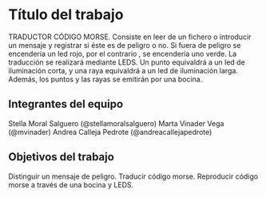 # Título del trabajo

TRADUCTOR CÓDIGO MORSE.
Consiste en leer de un fichero o introducir un mensaje y registrar si éste es de peligro o no. Si fuera de peligro se encendería un led rojo, por el contrario , se encendería uno verde. La traducción se realizará mediante LEDS. Un punto equivaldrá a un led de iluminación corta, y una raya equivaldrá a un led de iluminación larga. Además, los puntos y las rayas se emitirán por una bocina.

## Integrantes del equipo

Stella Moral Salguero (@stellamoralsalguero)
Marta Vinader Vega (@mvinader)
Andrea Calleja Pedrote (@andreacallejapedrote)

## Objetivos del trabajo

Distinguir un mensaje de peligro. 
Traducir código morse. 
Reproducir código morse a través de una bocina y LEDS.
